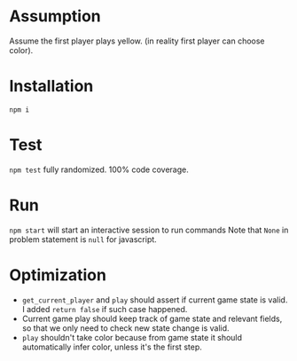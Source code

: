 # Assumption
Assume the first player plays yellow. (in reality first player can choose color).

# Installation

`npm i`

# Test
`npm test` fully randomized. 100% code coverage.

# Run
`npm start` will start an interactive session to run commands
Note that `None` in problem statement is `null` for javascript.

# Optimization
* `get_current_player` and `play` should assert if current game state is valid. I added `return false` if such case happened.
* Current game play should keep track of game state and relevant fields, so that we only need to check new state change is valid.
* `play` shouldn't take color because from game state it should automatically infer color, unless it's the first step.